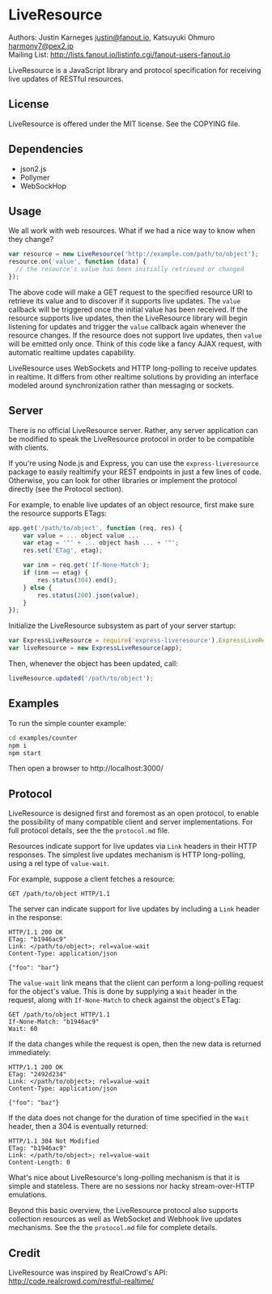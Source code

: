 LiveResource
============
Authors: Justin Karneges <justin@fanout.io>, Katsuyuki Ohmuro <harmony7@pex2.jp>  
Mailing List: http://lists.fanout.io/listinfo.cgi/fanout-users-fanout.io

LiveResource is a JavaScript library and protocol specification for receiving live updates of RESTful resources.

License
-------

LiveResource is offered under the MIT license. See the COPYING file.

Dependencies
------------

  * json2.js
  * Pollymer
  * WebSockHop

Usage
-----

We all work with web resources. What if we had a nice way to know when they change?

```javascript
var resource = new LiveResource('http://example.com/path/to/object');
resource.on('value', function (data) {
  // the resource's value has been initially retrieved or changed
});
```

The above code will make a GET request to the specified resource URI to retrieve its value and to discover if it supports live updates. The `value` callback will be triggered once the initial value has been received. If the resource supports live updates, then the LiveResource library will begin listening for updates and trigger the `value` callback again whenever the resource changes. If the resource does not support live updates, then `value` will be emitted only once. Think of this code like a fancy AJAX request, with automatic realtime updates capability.

LiveResource uses WebSockets and HTTP long-polling to receive updates in realtime. It differs from other realtime solutions by providing an interface modeled around synchronization rather than messaging or sockets.

Server
------

There is no official LiveResource server. Rather, any server application can be modified to speak the LiveResource protocol in order to be compatible with clients.

If you're using Node.js and Express, you can use the `express-liveresource` package to easily realtimify your REST endpoints in just a few lines of code. Otherwise, you can look for other libraries or implement the protocol directly (see the Protocol section).

For example, to enable live updates of an object resource, first make sure the resource supports ETags:

```javascript
app.get('/path/to/object', function (req, res) {
    var value = ... object value ...
    var etag = '"' + ... object hash ... + '"';
    res.set('ETag', etag);

    var inm = req.get('If-None-Match');
    if (inm == etag) {
        res.status(304).end();
    } else {
        res.status(200).json(value);
    }
});
```

Initialize the LiveResource subsystem as part of your server startup:

```javascript
var ExpressLiveResource = require('express-liveresource').ExpressLiveResource;
var liveResource = new ExpressLiveResource(app);
```

Then, whenever the object has been updated, call:

```javascript
liveResource.updated('/path/to/object');
```

Examples
--------

To run the simple counter example:

```sh
cd examples/counter
npm i
npm start
```

Then open a browser to http://localhost:3000/

Protocol
--------

LiveResource is designed first and foremost as an open protocol, to enable the possibility of many compatible client and server implementations. For full protocol details, see the the `protocol.md` file.

Resources indicate support for live updates via `Link` headers in their HTTP responses. The simplest live updates mechanism is HTTP long-polling, using a rel type of `value-wait`.

For example, suppose a client fetches a resource:

```
GET /path/to/object HTTP/1.1
```

The server can indicate support for live updates by including a `Link` header in the response:

```
HTTP/1.1 200 OK
ETag: "b1946ac9"
Link: </path/to/object>; rel=value-wait
Content-Type: application/json

{"foo": "bar"}
```

The `value-wait` link means that the client can perform a long-polling request for the object's value. This is done by supplying a `Wait` header in the request, along with `If-None-Match` to check against the object's ETag:

```
GET /path/to/object HTTP/1.1
If-None-Match: "b1946ac9"
Wait: 60
```

If the data changes while the request is open, then the new data is returned immediately:

```
HTTP/1.1 200 OK
ETag: "2492d234"
Link: </path/to/object>; rel=value-wait
Content-Type: application/json

{"foo": "baz"}
```

If the data does not change for the duration of time specified in the `Wait` header, then a 304 is eventually returned:

```
HTTP/1.1 304 Not Modified
ETag: "b1946ac9"
Link: </path/to/object>; rel=value-wait
Content-Length: 0
```

What's nice about LiveResource's long-polling mechanism is that it is simple and stateless. There are no sessions nor hacky stream-over-HTTP emulations.

Beyond this basic overview, the LiveResource protocol also supports collection resources as well as WebSocket and Webhook live updates mechanisms. See the the `protocol.md` file for complete details.

Credit
------

LiveResource was inspired by RealCrowd's API: http://code.realcrowd.com/restful-realtime/
